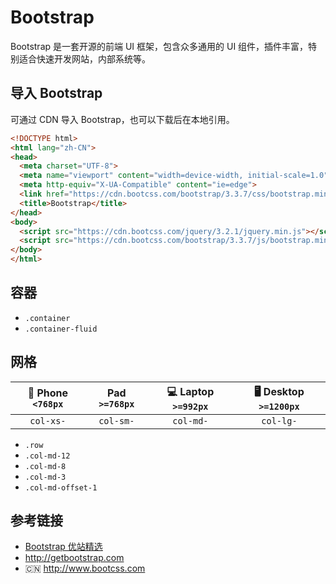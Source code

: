# Bootstrap

Bootstrap 是一套开源的前端 UI 框架，包含众多通用的 UI 组件，插件丰富，特别适合快速开发网站，内部系统等。

## 导入 Bootstrap
可通过 CDN 导入 Bootstrap，也可以下载后在本地引用。
```html
<!DOCTYPE html>
<html lang="zh-CN">
<head>
  <meta charset="UTF-8">
  <meta name="viewport" content="width=device-width, initial-scale=1.0">
  <meta http-equiv="X-UA-Compatible" content="ie=edge">
  <link href="https://cdn.bootcss.com/bootstrap/3.3.7/css/bootstrap.min.css" rel="stylesheet">
  <title>Bootstrap</title>
</head>
<body>
  <script src="https://cdn.bootcss.com/jquery/3.2.1/jquery.min.js"></script>
  <script src="https://cdn.bootcss.com/bootstrap/3.3.7/js/bootstrap.min.js"></script>
</body>
</html>
```

## 容器
* `.container`
* `.container-fluid`

## 网格
| 📱 Phone `<768px` | Pad `>=768px` | 💻 Laptop `>=992px` | 🖥 Desktop `>=1200px` |
|:-----------------:|:--------------:|:-----------------:|:---------------------:|
|      `col-xs-`    |   `col-sm-`    |     `col-md-`     |     `col-lg-`         |
* `.row`
* `.col-md-12`
* `.col-md-8`
* `.col-md-3`
* `.col-md-offset-1`

## 参考链接
* [Bootstrap 优站精选](http://expo.bootcss.com)
* http://getbootstrap.com
* 🇨🇳 http://www.bootcss.com
